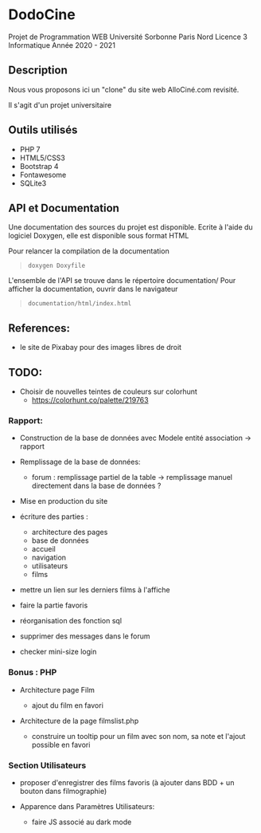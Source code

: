 # DodoCine

Projet de Programmation WEB 
Université Sorbonne Paris Nord 
Licence 3 Informatique
Année 2020 - 2021

## Description

Nous vous proposons ici un "clone" du site web AlloCiné.com revisité. 

Il s'agit d'un projet universitaire

## Outils utilisés

* PHP 7
* HTML5/CSS3
* Bootstrap 4
* Fontawesome
* SQLite3

## API et Documentation

Une documentation des sources du projet est disponible. Ecrite à l'aide du logiciel Doxygen, elle est disponible sous format HTML

Pour relancer la compilation de la documentation
> ```doxygen Doxyfile```


L'ensemble de l'API se trouve dans le répertoire documentation/
Pour afficher la documentation, ouvrir dans le navigateur
> ```documentation/html/index.html```

## References:

* le site de Pixabay pour des images libres de droit

## TODO:

* Choisir de nouvelles teintes de couleurs sur colorhunt
	* https://colorhunt.co/palette/219763


### Rapport:
* Construction de la base de données avec Modele entité association -> rapport
* Remplissage de la base de données:
	* forum : remplissage partiel de la table -> remplissage manuel directement dans la base de données ?

* Mise en production du site

* écriture des parties :
    * architecture des pages
    * base de données
    * accueil
    * navigation
    * utilisateurs
    * films

* mettre un lien sur les derniers films à l'affiche

* faire la partie favoris

* réorganisation des fonction sql 

* supprimer des messages dans le forum

* checker mini-size login


### Bonus : PHP
* Architecture page Film
	* ajout du film en favori

* Architecture de la page filmslist.php
	* construire un tooltip pour un film avec son nom, sa note et l'ajout possible en favori

### Section Utilisateurs
* proposer d'enregistrer des films favoris (à ajouter dans BDD + un bouton dans filmographie)

* Apparence dans Paramètres Utilisateurs:
	* faire JS associé au dark mode




